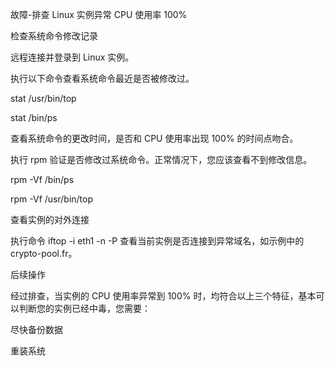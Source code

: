 故障-排查 Linux 实例异常 CPU 使用率 100%

检查系统命令修改记录

远程连接并登录到 Linux 实例。

执行以下命令查看系统命令最近是否被修改过。

stat /usr/bin/top

stat /bin/ps

查看系统命令的更改时间，是否和 CPU 使用率出现 100% 的时间点吻合。

执行 rpm 验证是否修改过系统命令。正常情况下，您应该查看不到修改信息。

rpm -Vf /bin/ps

rpm -Vf /usr/bin/top

查看实例的对外连接

执行命令 iftop -i eth1 -n -P 查看当前实例是否连接到异常域名，如示例中的
crypto-pool.fr。

后续操作

经过排查，当实例的 CPU 使用率异常到 100%
时，均符合以上三个特征，基本可以判断您的实例已经中毒，您需要：

尽快备份数据

重装系统
